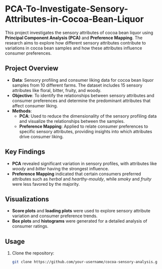 # PCA-To-Investigate-Sensory-Attributes-in-Cocoa-Bean-Liquor 

This project investigates the sensory attributes of cocoa bean liquor using **Principal Component Analysis (PCA)** and **Preference Mapping**. The research aims to explore how different sensory attributes contribute to variations in cocoa bean samples and how these attributes influence consumer preferences.

## Project Overview

- **Data**: Sensory profiling and consumer liking data for cocoa bean liquor samples from 10 different farms. The dataset includes 15 sensory attributes like floral, bitter, fruity, and woody.
- **Objective**: To identify the relationships between sensory attributes and consumer preferences and determine the predominant attributes that affect consumer liking.
- **Methods**:
  - **PCA**: Used to reduce the dimensionality of the sensory profiling data and visualize the relationships between the samples.
  - **Preference Mapping**: Applied to relate consumer preferences to specific sensory attributes, providing insights into which attributes drive consumer liking.

## Key Findings

- **PCA** revealed significant variation in sensory profiles, with attributes like *woody* and *bitter* having the strongest influence.
- **Preference Mapping** indicated that certain consumers preferred attributes such as *herbal* and *hearthy-mouldy*, while *smoky* and *fruity* were less favored by the majority.

## Visualizations

- **Score plots** and **loading plots** were used to explore sensory attribute variation and consumer preference trends.
- **Box plots** and **histograms** were generated for a detailed analysis of consumer ratings.

## Usage

1. Clone the repository:
   ```bash
   git clone https://github.com/your-username/cocoa-sensory-analysis.git
